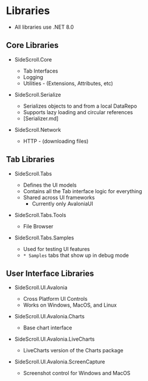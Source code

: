 # Libraries

- All libraries use .NET 8.0

## Core Libraries

* SideScroll.Core
  - Tab Interfaces
  -	Logging
  - Utilities - (Extensions, Attributes, etc)

* SideScroll.Serialize
  - Serializes objects to and from a local DataRepo
  - Supports lazy loading and circular references
  - [Serializer.md]

* SideScroll.Network
  - HTTP - (downloading files)
  
## Tab Libraries

* SideScroll.Tabs
  - Defines the UI models
  - Contains all the Tab interface logic for everything
  - Shared across UI frameworks
    - Currently only AvaloniaUI
  
* SideScroll.Tabs.Tools
  - File Browser
  
* SideScroll.Tabs.Samples
  - Used for testing UI features
  - `* Samples` tabs that show up in debug mode

## User Interface Libraries

* SideScroll.UI.Avalonia
  - Cross Platform UI Controls
  - Works on Windows, MacOS, and Linux

* SideScroll.UI.Avalonia.Charts
  - Base chart interface

* SideScroll.UI.Avalonia.LiveCharts
  - LiveCharts version of the Charts package

* SideScroll.UI.Avalonia.ScreenCapture
  - Screenshot control for Windows and MacOS
